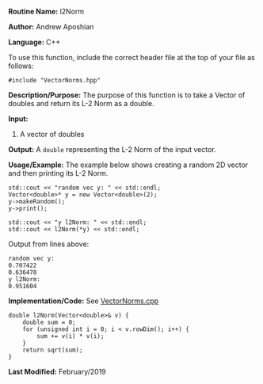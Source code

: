 **Routine Name:** l2Norm

**Author:** Andrew Aposhian

**Language:** C++

To use this function, include the correct header file at the top of your file as follows:
```
#include "VectorNorms.hpp"
```

**Description/Purpose:** The purpose of this function is to take a Vector of doubles and return its L-2 Norm as a double.

**Input:**
1. A vector of doubles

**Output:** A `double` representing the L-2 Norm of the input vector.

**Usage/Example:** The example below shows creating a random 2D vector and then printing its L-2 Norm.
```
std::cout << "random vec y: " << std::endl;
Vector<double>* y = new Vector<double>(2);
y->makeRandom();
y->print();

std::cout << "y l2Norm: " << std::endl;
std::cout << l2Norm(*y) << std::endl;
```

Output from lines above:
```
random vec y: 
0.707422
0.636478
y l2Norm: 
0.951604
```

**Implementation/Code:**
See [VectorNorms.cpp](../src/lib/VectorNorms.cpp)
```
double l2Norm(Vector<double>& v) {
    double sum = 0;
    for (unsigned int i = 0; i < v.rowDim(); i++) {
        sum += v(i) * v(i);
    }
    return sqrt(sum);
}
```

**Last Modified:** February/2019

